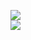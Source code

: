 [![](https://img.shields.io/badge/Made%20With-Github%20Spray-lightgrey.svg?style=for-the-badge&logo=github)](https://github.com/Annihil/github-spray#27100)  
[![](https://i.imgur.com/2DrTn0Z.gif)](https://github.com/Annihil/github-spray)